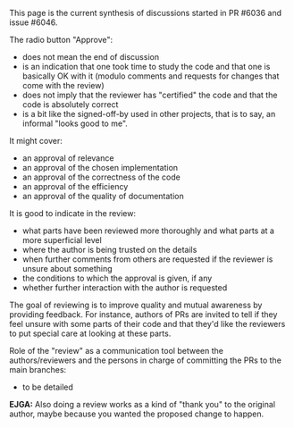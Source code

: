 This page is the current synthesis of discussions started in PR #6036 and issue #6046.

The radio button "Approve":
- does not mean the end of discussion
- is an indication that one took time to study the code and that one is basically OK with
it (modulo comments and requests for changes that come with the review)
- does not imply that the reviewer has "certified" the code and that the code is absolutely correct
- is a bit like the signed-off-by used in other projects, that is to say, an informal "looks good to me".

It might cover:
- an approval of relevance
- an approval of the chosen implementation
- an approval of the correctness of the code
- an approval of the efficiency
- an approval of the quality of documentation

It is good to indicate in the review:
- what parts have been reviewed more thoroughly and what parts at a more superficial level
- where the author is being trusted on the details
- when further comments from others are requested if the reviewer is unsure about something
- the conditions to which the approval is given, if any
- whether further interaction with the author is requested

The goal of reviewing is to improve quality and mutual awareness by providing feedback. For instance, authors of PRs are invited to tell if they feel unsure with some parts of their code and that they'd like the reviewers to put special care at looking at these parts.

Role of the "review" as a communication tool between the authors/reviewers and the persons in charge of committing the PRs to the main branches:
- to be detailed

**EJGA:** Also doing a review works as a kind of "thank you" to the original author, maybe because you wanted the proposed change to happen.